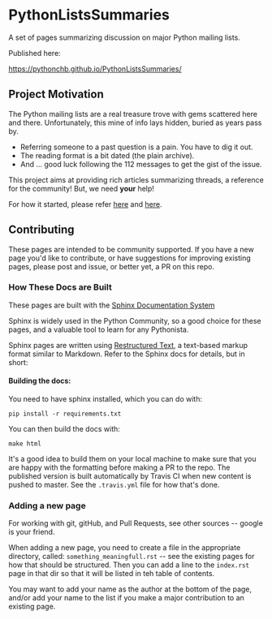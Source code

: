 # PythonListsSummaries
A set of pages summarizing discussion on major Python mailing lists.

Published here:

https://pythonchb.github.io/PythonListsSummaries/

## Project Motivation

The Python mailing lists are a real treasure trove with gems scattered here and there. Unfortunately, this mine of info lays hidden, buried as years pass by.

- Referring someone to a past question is a pain. You have to dig it out.
- The reading format is a bit dated (the plain archive).
- And ... good luck following the 112 messages to get the gist of the issue.

This project aims at providing rich articles summarizing threads, a reference for the community! But, we need **your** help!

For how it started, please refer [here](https://mail.python.org/pipermail/python-ideas/2019-March/056071.html) and [here](https://mail.python.org/pipermail/python-ideas/2019-March/056123.html).

## Contributing

These pages are intended to be community supported.  If you have a new page
you'd like to contribute, or have suggestions for improving existing pages,
please post and issue, or better yet, a PR on this repo.

### How These Docs are Built

These pages are built with the [Sphinx Documentation System](http://www.sphinx-doc.org/en/master/)

Sphinx is widely used in the Python Community, so a good choice for these pages, and a valuable tool to learn for any Pythonista.

Sphinx pages are written using [Restructured Text](http://docutils.sourceforge.net/rst.html), a text-based markup format similar to Markdown.
Refer to the Sphinx docs for details, but in short:

#### Building the docs:

You need to have sphinx installed, which you can do with:

```
pip install -r requirements.txt
```

You can then build the docs with:

```
make html
```

It's a good idea to build them on your local machine to make sure that you are happy with the formatting before making a PR to the repo.
The published version is built automatically by Travis CI when new content is pushed to master.
See the `.travis.yml` file for how that's done.

### Adding a new page

For working with git, gitHub, and Pull Requests, see other sources -- google is your friend.

When adding a new page, you need to create a file in the appropriate directory, called: `something_meaningfull.rst` -- see the existing pages for how that should be structured.
Then you can add a line to the `index.rst` page in that dir so that it will be listed in teh table of contents.

You may want to add your name as the author at the bottom of the page, and/or add your name to the list if you make a major contribution to an existing page.

